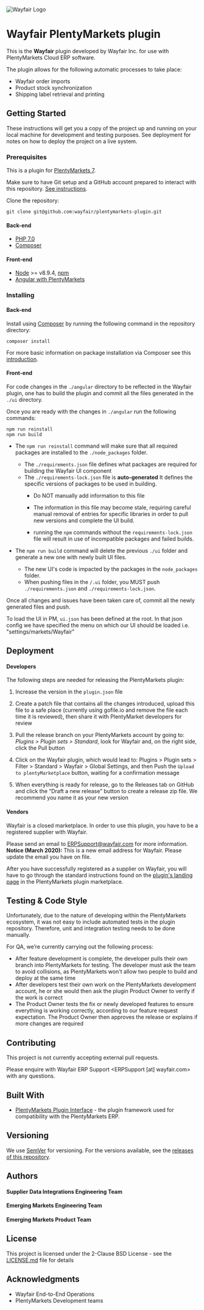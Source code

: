 ![Wayfair Logo](https://assets.jibecdn.com/prod/wayfair/0.2.52/assets/logo.png)

# Wayfair PlentyMarkets plugin

This is the **Wayfair** plugin developed by Wayfair Inc. for use with PlentyMarkets Cloud ERP software.

The plugin allows for the following automatic processes to take place:
* Wayfair order imports
* Product stock synchronization
* Shipping label retrieval and printing


## Getting Started

These instructions will get you a copy of the project up and running on your local machine for development and testing purposes. See deployment for notes on how to deploy the project on a live system.

### Prerequisites

This is a plugin for [PlentyMarkets 7](https://www.plentymarkets.com).

Make sure to have Git setup and a GitHub account prepared to interact with this repository. [See instructions](https://help.github.com/en/github/getting-started-with-github/set-up-git).

Clone the repository:
```
git clone git@github.com:wayfair/plentymarkets-plugin.git
```

#### Back-end
* [PHP 7.0](https://www.php.net/releases/7_0_0.php)
* [Composer](https://getcomposer.org/)

#### Front-end
* [Node](https://nodejs.org/en/docs/) >= v8.9.4, [npm](https://www.npmjs.com/)
* [Angular with PlentyMarkets](https://developers.plentymarkets.com/tutorials/angular-plugin)

### Installing

#### Back-end
Install using [Composer](https://getcomposer.org/) by running the following command in the repository directory:
```
composer install
```

For more basic information on package installation via Composer see this [introduction](https://getcomposer.org/doc/01-basic-usage.md).

#### Front-end

For code changes in the `./angular` directory to be reflected in the Wayfair plugin, one has to build the plugin and commit all the files generated in the `./ui` directory.

Once you are ready with the changes in `./angular` run the following commands:
 ```
 npm run reinstall
 npm run build
 ```

* The `npm run reinstall` command will make sure that all required packages are installed to the `./node_packages` folder.
  * The `./requirements.json` file defines what packages are required for building the Wayfair UI component
  * The `./requirements-lock.json` file is **auto-generated** It defines the specific versions of packages to be used in building.
    * Do NOT manually add information to this file
    * The information in this file may become stale, requiring careful manual removal of entries for specific libraries in order to pull new versions and complete the UI build.

    * running the `npm` commands without the `requirements-lock.json` file will result in use of incompatible packages and failed builds.

* The `npm run build` command will delete the previous `./ui` folder and generate a new one with newly built UI files.
  * The new UI's code is impacted by the packages in the `node_packages` folder.
  * When pushing files in the `/.ui` folder, you MUST push `./requirements.json` and `./requirements-lock.json`.

Once all changes and issues have been taken care of, commit all the newly generated files and push.

To load the UI in PM, `ui.json` has been defined at the root. In that json config we have specified the menu on which our UI should be loaded i.e. "settings/markets/Wayfair"

## Deployment

#### Developers
The following steps are needed for releasing the PlentyMarkets plugin:
1. Increase the version in the `plugin.json` file

2. Create a patch file that contains all the changes introduced, upload this file to a safe place (currently using gofile.io and remove the file each time it is reviewed), then share it with PlentyMarket developers for review

3. Pull the release branch on your PlentyMarkets account by going to: _Plugins > Plugin sets > Standard_,  look for Wayfair and, on the right side, click the Pull button

4. Click on the Wayfair plugin, which would lead to: Plugins > Plugin sets > Filter > Standard > Wayfair > Global Settings, and then Push the `Upload to plentyMarketplace` button, waiting for a confirmation message

5. When everything is ready for release, go to the Releases tab on GitHub and click the “Draft a new release” button to create a release zip file. We recommend you name it as your new version

#### Vendors

 Wayfair is a closed marketplace. In order to use this plugin, you have to be a registered supplier with Wayfair.

Please send an email to ERPSupport@wayfair.com for more information.
**Notice (March 2020):** This is a new email address for Wayfair. Please update the email you have on file.

After you have successfully registered as a supplier on Wayfair, you will have to go through the standard instructions found on the [plugin's landing page](https://marketplace.plentymarkets.com/en/plugins/integration/wayfair_6273) in the PlentyMarkets plugin marketplace.


## Testing & Code Style

Unfortunately, due to the nature of developing within the PlentyMarkets ecosystem, it was not easy to include automated tests in the plugin repository. Therefore, unit and integration testing needs to be done manually.

For QA, we’re currently carrying out the following process:
* After feature development is complete, the developer pulls their own branch into PlentyMarkets for testing. The developer must ask the team to avoid collisions, as PlentyMarkets won't allow two people to build and deploy at the same time
* After developers test their own work on the PlentyMarkets development account, he or she would then ask the plugin Product Owner to verify if the work is correct
* The Product Owner tests the fix or newly developed features to ensure everything is working correctly, according to our feature request expectation. The Product Owner then approves the release or explains if more changes are required



## Contributing

This project is not currently accepting external pull requests.

Please enquire with Wayfair ERP Support <ERPSupport [at] wayfair.com> with any questions.

## Built With

* [PlentyMarkets Plugin Interface](https://developers.plentymarkets.com/dev-doc/plugin-interface-introduction) - the plugin framework used for compatibility with the PlentyMarkets ERP.


## Versioning

We use [SemVer](http://semver.org/) for versioning. For the versions available, see the [releases of this repository](https://github.com/wayfair-contribs/plentymarkets-plugin/releases).

## Authors

#### Supplier Data Integrations Engineering Team

#### Emerging Markets Engineering Team

#### Emerging Markets Product Team

## License

This project is licensed under the 2-Clause BSD License - see the [LICENSE.md](LICENSE.md) file for details

## Acknowledgments

* Wayfair End-to-End Operations
* PlentyMarkets Development teams
